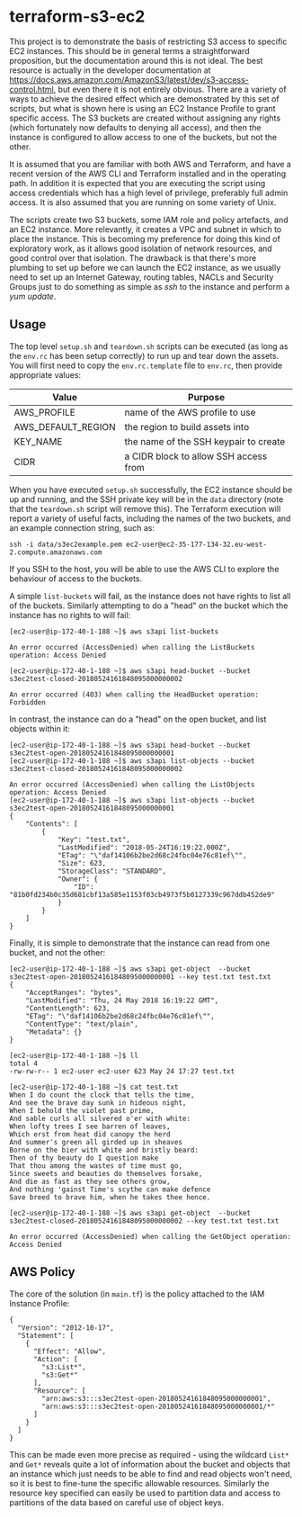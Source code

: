 # terraform-s3-ec2

This project is to demonstrate the basis of restricting S3 access to specific EC2 instances. This should be in general terms a straightforward proposition, but the documentation around this is not ideal. The best resource is actually in the developer documentation at <https://docs.aws.amazon.com/AmazonS3/latest/dev/s3-access-control.html>, but even there it is not entirely obvious. There are a variety of ways to achieve the desired effect which are demonstrated by this set of scripts, but what is shown here is using an EC2 Instance Profile to grant specific access. The S3 buckets are created without assigning any rights (which fortunately now defaults to denying all access), and then the instance is configured to allow access to one of the buckets, but not the other.

It is assumed that you are familiar with both AWS and Terraform, and have a recent version of the AWS CLI and Terraform installed and in the operating path. In addition it is expected that you are executing the script using access credentials which has a high level of privilege, preferably full admin access. It is also assumed that you are running on some variety of Unix.

The scripts create two S3 buckets, some IAM role and policy artefacts, and an EC2 instance. More relevantly, it creates a VPC and subnet in which to place the instance. This is becoming my preference for doing this kind of exploratory work, as it allows good isolation of network resources, and good control over that isolation. The drawback is that there's more plumbing to set up before we can launch the EC2 instance, as we usually need to set up an Internet Gateway, routing tables, NACLs and Security Groups just to do something as simple as _ssh_ to the instance and perform a _yum update_.

## Usage
The top level `setup.sh` and `teardown.sh` scripts can be executed (as long as the `env.rc` has been setup correctly) to run up and tear down the assets. You will first need to copy the `env.rc.template` file to `env.rc`, then provide appropriate values:

| Value | Purpose |
| ----- | ------- |
| AWS_PROFILE | name of the AWS profile to use |
| AWS_DEFAULT_REGION | the region to build assets into |
| KEY_NAME | the name of the SSH keypair to create |
| CIDR | a CIDR block to allow SSH access from |

When you have executed `setup.sh` successfully, the EC2 instance should be up and running, and the SSH private key will be in the `data` directory (note that the `teardown.sh` script will remove this). The Terraform execution will report a variety of useful facts, including the names of the two buckets, and an example connection string, such as:
```
ssh -i data/s3ec2example.pem ec2-user@ec2-35-177-134-32.eu-west-2.compute.amazonaws.com
```

If you SSH to the host, you will be able to use the AWS CLI to explore the behaviour of access to the buckets.

A simple `list-buckets` will fail, as the instance does not have rights to list all of the buckets. Similarly attempting to do a "head" on the bucket which the instance has no rights to will fail:

```
[ec2-user@ip-172-40-1-188 ~]$ aws s3api list-buckets

An error occurred (AccessDenied) when calling the ListBuckets operation: Access Denied

[ec2-user@ip-172-40-1-188 ~]$ aws s3api head-bucket --bucket s3ec2test-closed-20180524161848095000000002

An error occurred (403) when calling the HeadBucket operation: Forbidden
```

In contrast, the instance can do a "head" on the open bucket, and list objects within it:

```
[ec2-user@ip-172-40-1-188 ~]$ aws s3api head-bucket --bucket s3ec2test-open-20180524161848095000000001
[ec2-user@ip-172-40-1-188 ~]$ aws s3api list-objects --bucket s3ec2test-closed-20180524161848095000000002

An error occurred (AccessDenied) when calling the ListObjects operation: Access Denied
[ec2-user@ip-172-40-1-188 ~]$ aws s3api list-objects --bucket s3ec2test-open-20180524161848095000000001
{
    "Contents": [
        {
            "Key": "test.txt",
            "LastModified": "2018-05-24T16:19:22.000Z",
            "ETag": "\"daf14106b2be2d68c24fbc04e76c81ef\"",
            "Size": 623,
            "StorageClass": "STANDARD",
            "Owner": {
                "ID": "81b0fd234b0c35d681cbf13a585e1153f03cb4973f5b0127339c967ddb452de9"
            }
        }
    ]
}
```

Finally, it is simple to demonstrate that the instance can read from one bucket, and not the other:

```
[ec2-user@ip-172-40-1-188 ~]$ aws s3api get-object  --bucket s3ec2test-open-20180524161848095000000001 --key test.txt test.txt
{
    "AcceptRanges": "bytes",
    "LastModified": "Thu, 24 May 2018 16:19:22 GMT",
    "ContentLength": 623,
    "ETag": "\"daf14106b2be2d68c24fbc04e76c81ef\"",
    "ContentType": "text/plain",
    "Metadata": {}
}

[ec2-user@ip-172-40-1-188 ~]$ ll
total 4
-rw-rw-r-- 1 ec2-user ec2-user 623 May 24 17:27 test.txt

[ec2-user@ip-172-40-1-188 ~]$ cat test.txt
When I do count the clock that tells the time,
And see the brave day sunk in hideous night,
When I behold the violet past prime,
And sable curls all silvered o'er with white:
When lofty trees I see barren of leaves,
Which erst from heat did canopy the herd
And summer's green all girded up in sheaves
Borne on the bier with white and bristly beard:
Then of thy beauty do I question make
That thou among the wastes of time must go,
Since sweets and beauties do themselves forsake,
And die as fast as they see others grow,
And nothing 'gainst Time's scythe can make defence
Save breed to brave him, when he takes thee hence.

[ec2-user@ip-172-40-1-188 ~]$ aws s3api get-object  --bucket s3ec2test-closed-20180524161848095000000002 --key test.txt test.txt

An error occurred (AccessDenied) when calling the GetObject operation: Access Denied
```

## AWS Policy

The core of the solution (in `main.tf`) is the policy attached to the IAM Instance Profile:

```
{
  "Version": "2012-10-17",
  "Statement": [
    {
      "Effect": "Allow",
      "Action": [
        "s3:List*",
        "s3:Get*"
      ],
      "Resource": [
        "arn:aws:s3:::s3ec2test-open-20180524161848095000000001",
        "arn:aws:s3:::s3ec2test-open-20180524161848095000000001/*"
      ]
    }
  ]
}
```

This can be made even more precise as required - using the wildcard `List*` and `Get*` reveals quite a lot of information about the bucket and objects that an instance which just needs to be able to find and read objects won't need, so it is best to fine-tune the specific allowable resources. Similarly the resource key specified can easily be used to partition data and access to partitions of the data based on careful use of object keys.

